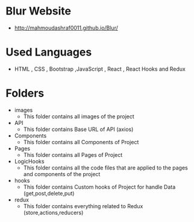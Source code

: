 # Blur Website
- http://mahmoudashraf0011.github.io/Blur/

# Used Languages
- HTML , CSS , Bootstrap ,JavaScript , React , React Hooks and Redux
# Folders
- images 
    - This folder contains all images of the project
- API
    - This folder contains Base URL of API (axios)
- Components
    - This folder contains all Components of Project
- Pages
    - This folder contains all Pages of Project
- LogicHooks
    - This folder contains all the code files that are applied to the pages and components of the project
- hooks
    - This folder contains Custom hooks of Project for handle Data (get,post,delete,put)
- redux
    - This folder contains everything related to Redux (store,actions,reducers)